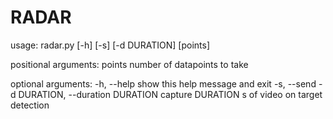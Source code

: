 # RADAR
usage: radar.py [-h] [-s] [-d DURATION] [points]

positional arguments:
  points                number of datapoints to take

optional arguments:
  -h, --help            show this help message and exit
  -s, --send
  -d DURATION, --duration DURATION
                        capture DURATION s of video on target detection
